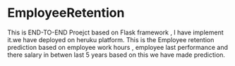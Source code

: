 # EmployeeRetention
This is END-TO-END Proejct based on Flask framework ,
I have implement it.we have deployed on heruku platform.
This is the Employee retention prediction based on employee work hours , 
employee last performance and there salary in betwen last 5 years 
based on this we have made prediction.

